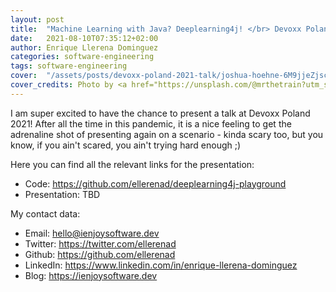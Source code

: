 ```yaml
---
layout: post
title:  "Machine Learning with Java? Deeplearning4j! </br> Devoxx Poland 2021"
date:   2021-08-10T07:35:12+02:00
author: Enrique Llerena Dominguez
categories: software-engineering
tags: software-engineering 
cover:  "/assets/posts/devoxx-poland-2021-talk/joshua-hoehne-6M9jjeZjscE-unsplash.jpg"
cover_credits: Photo by <a href="https://unsplash.com/@mrthetrain?utm_source=unsplash&utm_medium=referral&utm_content=creditCopyText">Joshua Hoehne</a> on <a href="https://unsplash.com/?utm_source=unsplash&utm_medium=referral&utm_content=creditCopyText">Unsplash</a>
---
```


I am super excited to have the chance to present a talk at Devoxx Poland 2021! After all the time in this pandemic, it is a nice feeling to get the
adrenaline shot of presenting again on a scenario - kinda scary too, but you know, if you ain't scared, you ain't trying hard enough ;)

Here you can find all the relevant links for the presentation:

- Code: <a href="https://github.com/ellerenad/deeplearning4j-playground" target="_blank">https://github.com/ellerenad/deeplearning4j-playground</a>
- Presentation: TBD


My contact data:

- Email: <a href="mailto:hello@ienjoysoftware.dev"> hello@ienjoysoftware.dev </a>
- Twitter: <a href="https://twitter.com/ellerenad" target="_blank"> https://twitter.com/ellerenad </a>
- Github: <a href="https://github.com/ellerenad" target="_blank"> https://github.com/ellerenad </a>
- LinkedIn: <a href="https://www.linkedin.com/in/enrique-llerena-dominguez/" target="_blank"> https://www.linkedin.com/in/enrique-llerena-dominguez </a>
- Blog: <a href="https://ienjoysoftware.dev" target="_blank"> https://ienjoysoftware.dev </a>


